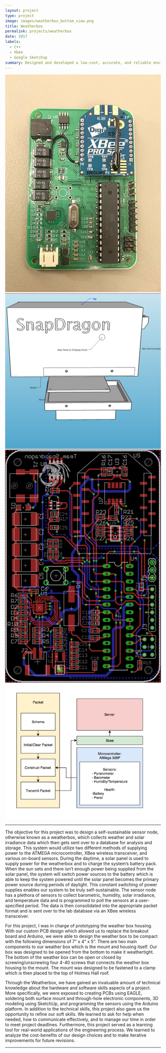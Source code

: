 ```yaml
---
layout: project
type: project
image: images/weatherbox_bottom_view.png
title: Weatherbox
permalink: projects/weatherbox
date: 2017
labels:
  - C++
  - Xbee
  - Google Sketchup
summary: Designed and developed a low-cost, accurate, and reliable environmental sensor module.
---
```

<div class="ui small rounded images">
  <img class="ui image" src="../images/scel_xbee.jpg">
  <img class="ui image" src="../images/weatherbox_width_view.png">
  <img class="ui image" src="../images/team_snapdragon_board.png">
   <img class="ui image" src="../images/software_diagram.png">
</div>

<hr>


The objective for this project was to design a self-sustainable sensor node, otherwise known as a weatherbox, which collects weather and solar irradiance data which then gets sent over to a database for analysis and storage. This system would utilize two different methods of supplying power to the ATMEGA microcontroller, XBee wireless transceiver, and various on-board sensors. During the daytime, a solar panel is used to supply power for the weatherbox and to charge the system’s battery pack. When the sun sets and there isn’t enough power being supplied from the solar panel, the system will switch power sources to the battery which is able to keep the system powered until the solar panel becomes the primary power source during periods of daylight. This constant switching of power supplies enables our system to be truly self-sustainable. The sensor node has a plethora of sensors to collect barometric, humidity, solar irradiance, and temperature data and is programmed to poll the sensors at a user-specified period. The data is then consolidated into the appropriate packet format and is sent over to the lab database via an XBee wireless transceiver.

For this project, I was in charge of prototyping the weather box housing. With our custom PCB design which allowed us to replace the breakout board and Arduino, we were able to design the weather box to be compact with the following dimensions of 7” x 4” x 5”. There are two main components to our weather box which is the mount and housing itself. Our box was designed to be opened from the bottom to make it weathertight. The bottom of the weather box can be open or closed by screwing/unscrewing four 4-40 screws that connects the weather box housing to the mount. The mount was designed to be fastened to a clamp which is then placed to the top of Holmes Hall roof. 


Through the Weatherbox, we have gained an invaluable amount of technical knowledge about the hardware and software skills aspects of a project. More specifically, we were exposed to creating PCBs using EAGLE, soldering both surface mount and through-hole electronic components, 3D modeling using SketchUp, and programming the sensors using the Arduino platform.  In addition to the technical skills, this project also gave us the opportunity to refine our soft skills.  We learned to ask for help when needed, how to communicate effectively, and to manage our time in order to meet project deadlines. Furthermore, this project served as a learning tool for real-world applications of the engineering process. We learned to analyze the cost-benefits of our design choices and to make iterative improvements for future revisions.



<hr>



